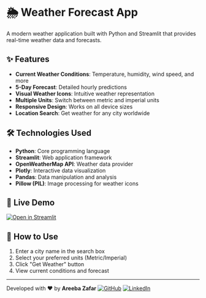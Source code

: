 # 🌦️ Weather Forecast App

A modern weather application built with Python and Streamlit that provides real-time weather data and forecasts.

## ✨ Features

- **Current Weather Conditions**: Temperature, humidity, wind speed, and more
- **5-Day Forecast**: Detailed hourly predictions
- **Visual Weather Icons**: Intuitive weather representation
- **Multiple Units**: Switch between metric and imperial units
- **Responsive Design**: Works on all device sizes
- **Location Search**: Get weather for any city worldwide

## 🛠️ Technologies Used

- **Python**: Core programming language
- **Streamlit**: Web application framework
- **OpenWeatherMap API**: Weather data provider
- **Plotly**: Interactive data visualization
- **Pandas**: Data manipulation and analysis
- **Pillow (PIL)**: Image processing for weather icons

## 🚀 Live Demo

[![Open in Streamlit](https://static.streamlit.io/badges/streamlit_badge_black_white.svg)](https://your-streamlit-app-url.herokuapp.com)


## 📌 How to Use

1. Enter a city name in the search box
2. Select your preferred units (Metric/Imperial)
3. Click "Get Weather" button
4. View current conditions and forecast


---

Developed with ❤️ by **Areeba Zafar**
[![GitHub](https://img.shields.io/badge/GitHub-Profile-blue?logo=github)](https://github.com/yourusername)
[![LinkedIn](https://img.shields.io/badge/LinkedIn-Profile-blue?logo=linkedin)](https://linkedin.com/in/yourprofile)